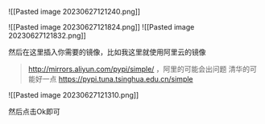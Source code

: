 

![[Pasted image 20230627121240.png]]

![[Pasted image 20230627121824.png]]
![[Pasted image 20230627121832.png]]

然后在这里插入你需要的镜像，比如我这里就使用阿里云的镜像

> http://mirrors.aliyun.com/pypi/simple/ ，阿里的可能会出问题
> 清华的可能好一点  https://pypi.tuna.tsinghua.edu.cn/simple

![[Pasted image 20230627121310.png]]

然后点击Ok即可








